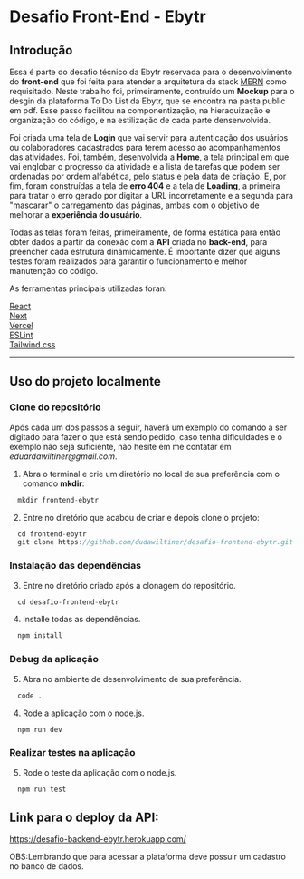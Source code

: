 
# Desafio Front-End - Ebytr

## Introdução

Essa é parte do desafio técnico da Ebytr reservada para o desenvolvimento do **front-end** que foi feita para atender a arquitetura da stack [MERN](https://www.mongodb.com/mern-stack) como requisitado. Neste trabalho foi, primeiramente, contruído um **Mockup** para o desgin da plataforma To Do List da Ebytr, que se encontra na pasta public em pdf. Esse passo facilitou na componentização, na hieraquização e organização do código, e na estilização de cada parte densenvolvida.

Foi criada uma tela de **Login** que vai servir para autenticação dos usuários ou colaboradores cadastrados para terem acesso ao acompanhamentos das atividades. Foi, também, desenvolvida a **Home**, a tela principal em que vai englobar o progresso da atividade e a lista de tarefas que podem ser ordenadas por ordem alfabética, pelo status e pela data de criação. E, por fim, foram construídas a tela de **erro 404** e a tela de **Loading**, a primeira para tratar o erro gerado por digitar a URL incorretamente e a segunda para "mascarar" o carregamento das páginas, ambas com o objetivo de melhorar a **experiência do usuário**. 

Todas as telas foram feitas, primeiramente, de forma estática para então obter dados a partir da conexão com a **API** criada no **back-end**, para preencher cada estrutura dinâmicamente. É importante dizer que alguns testes foram realizados para garantir o funcionamento e melhor manutenção do código.

As ferramentas principais utilizadas foran:

[React](https://reactjs.org/)<br>
[Next](https://nextjs.org/)<br>
[Vercel](https://vercel.com/)<br>
[ESLint](https://eslint.org/)<br>
[Tailwind.css](https://tailwindcss.com/)<br>

---

## Uso do projeto localmente

### Clone do repositório

Após cada um dos passos a seguir, haverá um exemplo do comando a ser digitado para fazer o que está sendo pedido, caso tenha dificuldades e o exemplo não seja suficiente, não hesite em me contatar em _eduardawiltiner@gmail.com_.

1. Abra o terminal e crie um diretório no local de sua preferência com o comando **mkdir**:
```javascript
  mkdir frontend-ebytr
```

2. Entre no diretório que acabou de criar e depois clone o projeto:
```javascript
  cd frontend-ebytr
  git clone https://github.com/dudawiltiner/desafio-frontend-ebytr.git
```

### Instalação das dependências

3. Entre no diretório criado após a clonagem do repositório.
```javascript
  cd desafio-frontend-ebytr
```

4. Installe todas as dependências.
```javascript
  npm install
```
### Debug da aplicação

5. Abra no ambiente de desenvolvimento de sua preferência.
```javascript
  code .
```

4. Rode a aplicação com o node.js.
```javascript
  npm run dev
```

### Realizar testes na aplicação

5. Rode o teste da aplicação com o node.js.
```javascript
  npm run test
```

## Link para o deploy da API:
https://desafio-backend-ebytr.herokuapp.com/

OBS:Lembrando que para acessar a plataforma deve possuir um cadastro no banco de dados.
